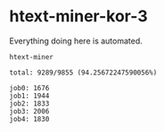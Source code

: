 # htext-miner-kor-3

Everything doing here is automated.

```
htext-miner

total: 9289/9855 (94.25672247590056%)

job0: 1676
job1: 1944
job2: 1833
job3: 2006
job4: 1830
```
